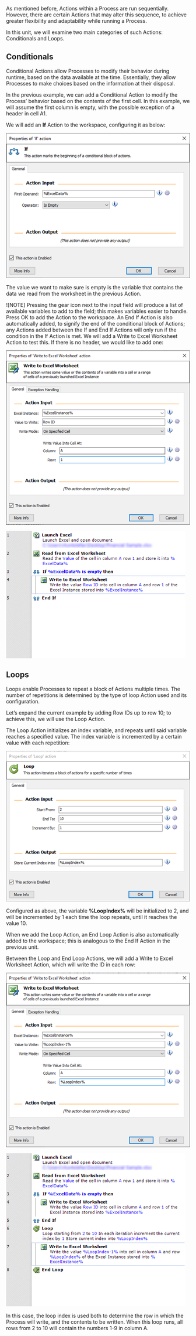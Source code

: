 As mentioned before, Actions within a Process are run sequentially. However, there are certain Actions that may alter this sequence, to achieve greater flexibility and adaptability while running a Process.

In this unit, we will examine two main categories of such Actions: Conditionals and Loops.

## Conditionals
Conditional Actions allow Processes to modify their behavior during runtime, based on the data available at the time. Essentially, they allow Processes to make choices based on the information at their disposal.

In the previous example, we can add a Conditional Action to modify the Process’ behavior based on the contents of the first cell. In this example, we will assume the first column is empty, with the possible exception of a header in cell A1.

We will add an **If** Action to the workspace, configuring it as below:
 
![if action properties](..\media\if-action-properties.png)

The value we want to make sure is empty is the variable that contains the data we read from the worksheet in the previous Action.

![NOTE]
Pressing the gear icon next to the input field will produce a list of available variables to add to the field; this makes variables easier to handle.
Press OK to add the Action to the workspace. An End If Action is also automatically added, to signify the end of the conditional block of Actions; any Actions added between the If and End If Actions will only run if the condition in the If Action is met.
We will add a Write to Excel Worksheet Action to test this. If there is no header, we would like to add one:

![write to excel worksheet action properties](..\media\write-to-excel-worksheet-action-properties.png)

![actions workspace](..\media\actions-workspace.png)
 
## Loops
Loops enable Processes to repeat a block of Actions multiple times. The number of repetitions is determined by the type of loop Action used and its configuration.

Let’s expand the current example by adding Row IDs up to row 10; to achieve this, we will use the Loop Action.

The Loop Action initializes an index variable, and repeats until said variable reaches a specified value. The index variable is incremented by a certain value with each repetition:

![loop action properties](..\media\loop-action-properties.png)

Configured as above, the variable **%LoopIndex%** will be initialized to 2, and will be incremented by 1 each time the loop repeats, until it reaches the value 10.

When we add the Loop Action, an End Loop Action is also automatically added to the workspace; this is analogous to the End If Action in the previous unit.

Between the Loop and End Loop Actions, we will add a Write to Excel Worksheet Action, which will write the ID in each row:
 
![write to excel worksheet action properties continued](..\media\write-to-excel-worksheet-action-properties-continued.png)

![actions workspace continued](..\media\actions-workspace-continued.png)

In this case, the loop index is used both to determine the row in which the Process will write, and the contents to be written. When this loop runs, all rows from 2 to 10 will contain the numbers 1-9 in column A.
